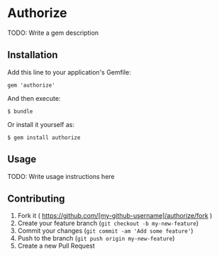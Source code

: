 # Authorize

TODO: Write a gem description

## Installation

Add this line to your application's Gemfile:

    gem 'authorize'

And then execute:

    $ bundle

Or install it yourself as:

    $ gem install authorize

## Usage

TODO: Write usage instructions here

## Contributing

1. Fork it ( https://github.com/[my-github-username]/authorize/fork )
2. Create your feature branch (`git checkout -b my-new-feature`)
3. Commit your changes (`git commit -am 'Add some feature'`)
4. Push to the branch (`git push origin my-new-feature`)
5. Create a new Pull Request
